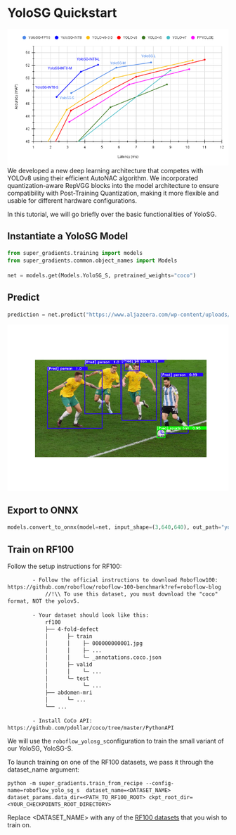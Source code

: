# YoloSG Quickstart
<div>
<img src="images/yolo_sg_frontier.png" width="750">
</div>
We developed a new deep learning architecture that competes with YOLOv8 using their efficient AutoNAC algorithm. 
We incorporated quantization-aware RepVGG blocks into the model architecture to ensure compatibility with Post-Training Quantization, making it more flexible and usable for different hardware configurations.


In this tutorial, we will go briefly over the basic functionalities of YoloSG.



## Instantiate a YoloSG Model

```python
from super_gradients.training import models
from super_gradients.common.object_names import Models

net = models.get(Models.YoloSG_S, pretrained_weights="coco")
```

## Predict
```python
prediction = net.predict("https://www.aljazeera.com/wp-content/uploads/2022/12/2022-12-03T205130Z_851430040_UP1EIC31LXSAZ_RTRMADP_3_SOCCER-WORLDCUP-ARG-AUS-REPORT.jpg?w=770&resize=770%2C436&quality=80")
```
<div>
<img src="images/yolo_sg_qs_predict.png" width="750">
</div>

## Export to ONNX
```python
models.convert_to_onnx(model=net, input_shape=(3,640,640), out_path="yolo_sg_s.onnx")
```


## Train on RF100


Follow the setup instructions for RF100:
```
        - Follow the official instructions to download Roboflow100: https://github.com/roboflow/roboflow-100-benchmark?ref=roboflow-blog
            //!\\ To use this dataset, you must download the "coco" format, NOT the yolov5.

        - Your dataset should look like this:
            rf100
            ├── 4-fold-defect
            │      ├─ train
            │      │    ├─ 000000000001.jpg
            │      │    ├─ ...
            │      │    └─ _annotations.coco.json
            │      ├─ valid
            │      │    └─ ...
            │      └─ test
            │           └─ ...
            ├── abdomen-mri
            │      └─ ...
            └── ...

        - Install CoCo API: https://github.com/pdollar/coco/tree/master/PythonAPI
```
We will use the ```roboflow_yolosg_s```configuration to train the small variant of our YoloSG, YoloSG-S.

To launch training on one of the RF100 datasets, we pass it through the dataset_name argument:
```
python -m super_gradients.train_from_recipe --config-name=roboflow_yolo_sg_s  dataset_name=<DATASET_NAME> dataset_params.data_dir=<PATH_TO_RF100_ROOT> ckpt_root_dir=<YOUR_CHECKPOINTS_ROOT_DIRECTORY>
```

Replace <DATASET_NAME> with any of the [RF100 datasets](https://github.com/roboflow/roboflow-100-benchmark/blob/8587f81ef282d529fe5707c0eede74fe91d472d0/metadata/datasets_stats.csv) that you wish to train on.
